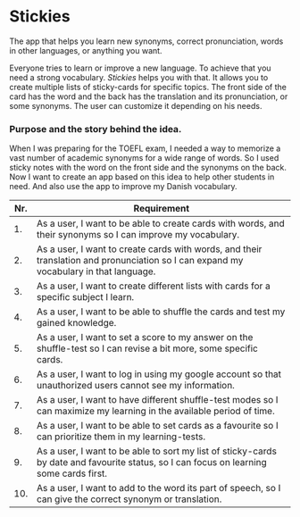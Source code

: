 # Stickies
The app that helps you learn new synonyms, correct pronunciation, words in other languages, or anything you want.

Everyone tries to learn or improve a new language. To achieve that you need a strong vocabulary.
*Stickies* helps you with that. It allows you to create multiple lists of sticky-cards for specific topics. The front side of the card has the word and the back has the translation and its pronunciation, or some synonyms.
The user can customize it depending on his needs.

### Purpose and the story behind the idea.
When I was preparing for the TOEFL exam,  I needed a way to memorize a vast number of academic synonyms for a wide range of words. So I used sticky notes with the word on the front side and the synonyms on the back.
Now I want to create an app based on this idea to help other students in need.
And also use the app to improve my Danish vocabulary.


| Nr. | Requirement |
|-----|-------------|
| 1.  | As a user, I want to be able to create cards with words, and their synonyms so I can improve my vocabulary. |
| 2.  | As a user, I want to create cards with words, and their translation and pronunciation so I can expand my vocabulary in that language. |
| 3.  | As a user, I want to create different lists with cards for a specific subject I learn. |
| 4.  | As a user, I want to be able to shuffle the cards and test my gained knowledge. |
| 5.  | As a user, I want to set a score to my answer on the shuffle-test so I can revise a bit more, some specific cards. |
| 6.  | As a user, I want to log in using my google account so that unauthorized users cannot see my information. |
| 7.  | As a user, I want to have different shuffle-test modes so I can maximize my learning in the available period of time.|
| 8.  | As a user, I want to be able to set cards as a favourite so I can prioritize them in my learning-tests. |
| 9.  | As a user, I want to be able to sort my list of sticky-cards by date and favourite status, so I can focus on learning some cards first. |
| 10. | As a user, I want to add to the word its part of speech, so I can give the correct synonym or translation.|